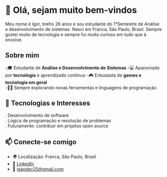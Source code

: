 # 👋 Olá, sejam muito bem-vindos 
Meu nome é Igor, tneho 26 anos e sou estudante do 1°Semestre de Análise e desenvolvimento de sistemas. Nasci em Franca, São Paulo, Brasil. Sempre gostei muito de tecnologia e sempre fui muito curioso em tudo que à envolve.  

## Sobre mim
-🎓 Estudante de **Análise e Desenvolvimento de Sistemas**
-💻 Apaixonado por **tecnologia** e aprendizado contínuo 
-🎮 Entusiasta de **games e tecnologia em geral**  
-👨‍💻 Sempre explorando novas ferramentas e linguagens de programação  

## 🚀 Tecnologias e Interesses
. Desenvolvimento de software  
. Lógica de programação e resolução de problemas   
. Futuramente: contribuir em projetos open source  

## 📫 Conecte-se comigo
- 🌍 Localização: Franca, São Paulo, Brasil 
- 💼 [LinkedIn](https://www.linkedin.com/in/igor-alves-31008b344/)  
- 📧 igaodev25@gmail.com 